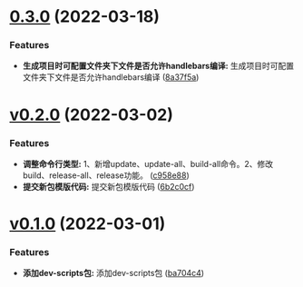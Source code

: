 # [0.3.0](https://github.com/qinshixixing/ebullience/compare/dev-scripts/v0.2.0...dev-scripts/0.3.0) (2022-03-18)


### Features

* **生成项目时可配置文件夹下文件是否允许handlebars编译:** 生成项目时可配置文件夹下文件是否允许handlebars编译 ([8a37f5a](https://github.com/qinshixixing/ebullience/commit/8a37f5ac4db8f91e9463ac89e3e2f6c3b6fb663f))



# [v0.2.0](https://github.com/qinshixixing/ebullience/compare/dev-scripts/v0.1.0...dev-scripts/v0.2.0) (2022-03-02)


### Features

* **调整命令行类型:** 1、新增update、update-all、build-all命令。2、修改build、release-all、release功能。 ([c958e88](https://github.com/qinshixixing/ebullience/commit/c958e88c3573a2156cb65f6678619ac9526cd7ab))
* **提交新包模版代码:** 提交新包模版代码 ([6b2c0cf](https://github.com/qinshixixing/ebullience/commit/6b2c0cf5c154d13828ce19dd836c6b1d2a72ef56))



# [v0.1.0](https://github.com/qinshixixing/ebullience/compare/ba704c493974c2de8587da7a07cfd1c68a94090a...dev-scripts/v0.1.0) (2022-03-01)


### Features

* **添加dev-scripts包:** 添加dev-scripts包 ([ba704c4](https://github.com/qinshixixing/ebullience/commit/ba704c493974c2de8587da7a07cfd1c68a94090a))



